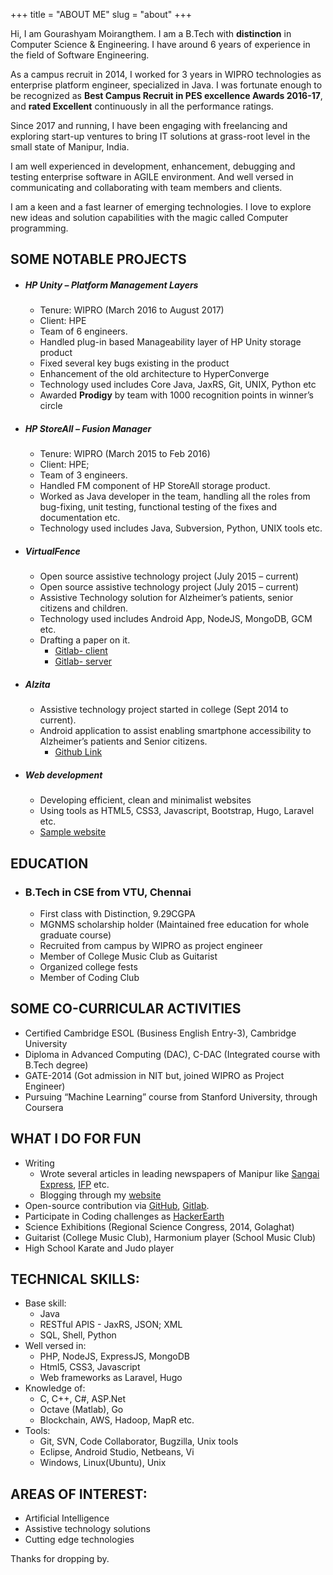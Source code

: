 +++
title = "ABOUT ME"
slug = "about"
+++

Hi, I am Gourashyam Moirangthem. I am a B.Tech with **distinction** in Computer Science & Engineering. I have around 6 years of experience in the field of Software Engineering.

As a campus recruit in 2014, I worked for 3 years in WIPRO technologies as enterprise platform engineer, specialized in Java. I was fortunate enough to be recognized as **Best Campus Recruit in PES excellence Awards 2016-17**, and **rated Excellent** continuously in all the performance ratings.

Since 2017 and running, I have been engaging with freelancing and exploring start-up ventures to bring IT solutions at grass-root level in the small state of Manipur, India.

I am well experienced in development, enhancement, debugging and testing enterprise software in AGILE environment. And well versed in communicating and collaborating with team members and clients.

I am a keen and a fast learner of emerging technologies. I love to explore new ideas and solution capabilities with the magic called Computer programming.

## SOME NOTABLE PROJECTS
* ##### HP Unity – Platform Management Layers</h3>
  * Tenure: WIPRO (March 2016 to August 2017)
  * Client: HPE
  * Team of 6 engineers.
  * Handled plug-in based Manageability layer of HP Unity storage product
  * Fixed several key bugs existing in the product
  * Enhancement of the old architecture to HyperConverge
  * Technology used includes Core Java, JaxRS, Git, UNIX, Python etc
  * Awarded **Prodigy** by team with 1000 recognition points in winner’s circle

* ##### HP StoreAll – Fusion Manager
  * Tenure: WIPRO (March 2015 to Feb 2016)
  * Client: HPE;
  * Team of 3 engineers.
  * Handled FM component of HP StoreAll storage product.
  * Worked as Java developer in the team, handling all the roles from bug-fixing, unit testing, functional testing of the fixes and documentation etc.
  * Technology used includes Java, Subversion, Python, UNIX tools etc.

* ##### VirtualFence
  * Open source assistive technology project (July 2015 – current)
  * Open source assistive technology project (July 2015 – current)
  * Assistive Technology solution for Alzheimer’s patients, senior citizens and children.
  * Technology used includes Android App, NodeJS, MongoDB, GCM etc.
  * Drafting a paper on it.
    - [Gitlab- client](gitlab.com/m-gs/virtualfence-client/)
    - [Gitlab- server](gitlab.com/m-gs/virtualfence-server/)

* ##### Alzita
  * Assistive technology project started in college (Sept 2014 to current).
  * Android application to assist enabling smartphone accessibility to Alzheimer’s patients and Senior citizens.
    - [Github Link](github.com/m-gs/Alzitao/)

* ##### Web development
  * Developing efficient, clean and minimalist websites
  * Using tools as HTML5, CSS3, Javascript, Bootstrap, Hugo, Laravel etc.
  * [Sample website](gourashyam.philoskinglabs.com/)


## EDUCATION
  * ### B.Tech in CSE from VTU, Chennai
    * First class with Distinction, 9.29CGPA
    * MGNMS scholarship holder (Maintained free education for whole graduate course)
    * Recruited from campus by WIPRO as project engineer
    * Member of College Music Club as Guitarist
    * Organized college fests
    * Member of Coding Club

## SOME CO-CURRICULAR ACTIVITIES
  * Certified Cambridge ESOL (Business English Entry-3), Cambridge University
  * Diploma in Advanced Computing (DAC), C-DAC (Integrated course with B.Tech degree)
  * GATE-2014 (Got admission in NIT but, joined WIPRO as Project Engineer)
  * Pursuing “Machine Learning” course from Stanford University, through Coursera

## WHAT I DO FOR FUN
  * Writing
    * Wrote several articles in leading newspapers of Manipur like [Sangai Express](https://www.thesangaiexpress.com/Encyc/2020/9/24/A-roadblock-to-NEP-2020-Rote-learning-in-primary-education.html), [IFP](https://ifp.co.in/god-is-dead-and-why-we-are-responsible-for-it/) etc.
    * Blogging through my [website](gourashyam.philoskinglabs.com/)
  * Open-source contribution via [GitHub](github.com/gsmoir/), [Gitlab](gitlab.com/m-gs/).
  * Participate in Coding challenges as [HackerEarth](hackerearth.com/@SamMoir/)
  * Science Exhibitions (Regional Science Congress, 2014, Golaghat)
  * Guitarist (College Music Club), Harmonium player (School Music Club)
  * High School Karate and Judo player

## TECHNICAL SKILLS:
  *	Base skill:
    * Java
    * RESTful APIS - JaxRS, JSON; XML
    * SQL, Shell, Python
  * Well versed in:
    * PHP, NodeJS, ExpressJS, MongoDB
    * Html5, CSS3, Javascript
    * Web frameworks as Laravel, Hugo
  *	Knowledge of:
    * C, C++, C#, ASP.Net
    * Octave (Matlab), Go
    * Blockchain, AWS, Hadoop, MapR etc.
  *	Tools:
    *	Git, SVN, Code Collaborator, Bugzilla, Unix tools
    *	Eclipse, Android Studio, Netbeans, Vi
    *	Windows, Linux(Ubuntu), Unix

## AREAS OF INTEREST:
* Artificial Intelligence
* Assistive technology solutions
* Cutting edge technologies

Thanks for dropping by.
